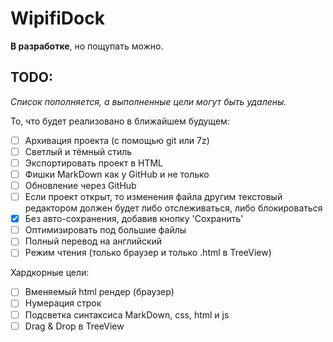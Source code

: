 # WipifiDock

**В разработке**, но пощупать можно.

## TODO:

_Список пополняется, а выполненные цели могут быть удалены._

То, что будет реализовано в ближайшем будущем:

- [ ] Архивация проекта (с помощью git или 7z)
- [ ] Светлый и тёмный стиль
- [ ] Экспортировать проект в HTML
- [ ] Фишки MarkDown как у GitHub и не только
- [ ] Обновление через GitHub
- [ ] Если проект открыт, то изменения файла другим текстовый редактором должен будет либо отслеживаться, либо блокироваться
- [x] Без авто-сохранения, добавив кнопку 'Сохранить'
- [ ] Оптимизировать под большие файлы
- [ ] Полный перевод на английский
- [ ] Режим чтения (только браузер и только .html в TreeView)

Хардкорные цели:

- [ ] Вменяемый html рендер (браузер)
- [ ] Нумерация строк
- [ ] Подсветка синтаксиса MarkDown, css, html и js
- [ ] Drag & Drop в TreeView
